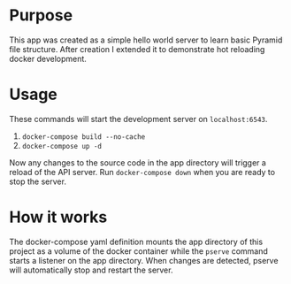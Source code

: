 # Purpose

This app was created as a simple hello world server to learn basic Pyramid file structure. After creation I extended it to demonstrate hot reloading docker development.

# Usage

These commands will start the development server on `localhost:6543`.

1. `docker-compose build --no-cache`
2. `docker-compose up -d`

Now any changes to the source code in the app directory will trigger a reload of the API server. Run `docker-compose down` when you are ready to stop the server.

# How it works

The docker-compose yaml definition mounts the app directory of this project as a volume of the docker container while the `pserve` command starts a listener on the app directory. When changes are detected, pserve will automatically stop and restart the server.

